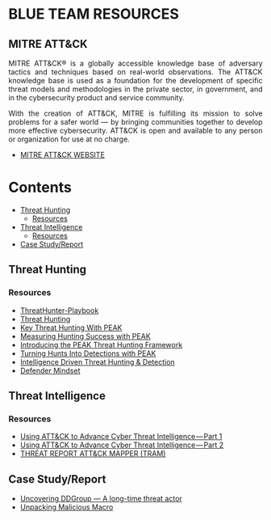 # BLUE TEAM RESOURCES

## MITRE ATT&CK
<p align="justify">MITRE ATT&CK® is a globally accessible knowledge base of adversary tactics and techniques based on real-world observations. The ATT&CK knowledge base is used as a foundation for the development of specific threat models and methodologies in the private sector, in government, and in the cybersecurity product and service community.</p>
<p align="justify">With the creation of ATT&CK, MITRE is fulfilling its mission to solve problems for a safer world — by bringing communities together to develop more effective cybersecurity. ATT&CK is open and available to any person or organization for use at no charge.</p>

- [MITRE ATT&CK WEBSITE](https://attack.mitre.org/)

# Contents
- [Threat Hunting](#threat-hunting)
  - [Resources](#resources)
- [Threat Intelligence](#threat-intelligence)
  - [Resources](#resources-1)
- [Case Study/Report](#case-study/report)
 
## Threat Hunting
### Resources
- [ThreatHunter-Playbook](https://github.com/Cyb3rWard0g/ThreatHunter-Playbook)
- [Threat Hunting](https://github.com/olafhartong/ThreatHunting)
- [Key Threat Hunting With PEAK](https://www.splunk.com/en_us/blog/security/key-threat-hunting-deliverables-with-peak.html)
- [Measuring Hunting Success with PEAK](https://www.splunk.com/en_us/blog/security/peak-threat-hunting-metrics.html)
- [Introducing the PEAK Threat Hunting Framework](https://www.splunk.com/en_us/blog/security/peak-threat-hunting-framework.html)
- [Turning Hunts Into Detections with PEAK](https://www.splunk.com/en_us/blog/security/peak-turning-hunts-into-detections.html)
- [Intelligence Driven Threat Hunting & Detection](https://www.youtube.com/watch?v=okfH7tuZUAI)
- [Defender Mindset](https://medium.com/@johnlatwc/defenders-mindset-319854d10aaa)

## Threat Intelligence
### Resources
- [Using ATT&CK to Advance Cyber Threat Intelligence — Part 1](https://medium.com/mitre-attack/using-att-ck-to-advance-cyber-threat-intelligence-part-1-c5ad14d59724)
- [Using ATT&CK to Advance Cyber Threat Intelligence — Part 2](https://www.mitre.org/capabilities/cybersecurity/overview/cybersecurity-blog/using-attck-to-advance-cyber-threat-0)
- [THREAT REPORT ATT&CK MAPPER (TRAM)](https://mitre-engenuity.org/cybersecurity/center-for-threat-informed-defense/our-work/threat-report-attck-mapper-tram/)

## Case Study/Report
- [Uncovering DDGroup — A long-time threat actor](https://gi7w0rm.medium.com/uncovering-ddgroup-a-long-time-threat-actor-d3b3020625a4)
- [Unpacking Malicious Macro](https://redcanary.com/blog/malicious-excel-macro/)
